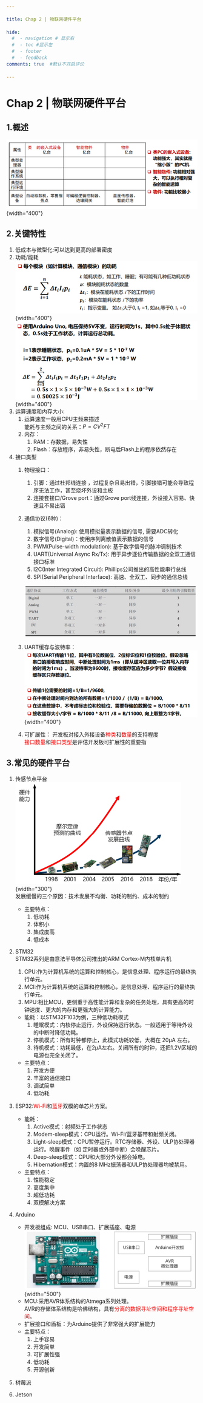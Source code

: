 ```yaml
---

title: Chap 2 | 物联网硬件平台

hide:
  #  - navigation # 显示右
  #  - toc #显示左
  #  - footer
  #  - feedback  
comments: true  #默认不开启评论

---
```


<h1 id="欢迎">Chap 2 | 物联网硬件平台</h1>

## 1.概述
![](./img/8.png){width="400"}
## 2.关键特性
1. 低成本与微型化:可以达到更高的部署密度
2. 功耗/能耗  
![](./img/9.png){width="400"}   
![](./img/10.png){width="400"}
3. 运算速度和内存大小:
    1. 运算速度一般用CPU主频来描述   
        能耗与主频之间的关系：$P=CV^2FT$
    2. 内存：
        1. RAM：存数据，易失性
        2. Flash：存放程序，非易失性，断电后Flash上的程序依然存在
4. 接口类型
    1. 物理接口：
        1. 引脚：通过杜邦线连接 ，过程复杂且易出错，引脚接错可能会导致程序无法工作，甚至烧坏外设和主板
        2. 连接套接口/Grove port：通过Grove port线连接，外设接入容易、快速且不易出错
    2. 通信协议(6种)：
        1. 模拟信号(Analog): 使用模拟量表示数据的信号, 需要ADC转化
        2. 数字信号(Digital)：使用序列离散值表示数据的信号
        3. PWM(Pulse-width modulation): 基于数字信号的脉冲调制技术
        4. UART(Universal Async Rx/Tx): 用于异步逐位传输数据的全双工通信接口标准
        5. I2C(Inter Integrated Circuit): Phillips公司推出的高性能串行总线
        6. SPI(Serial Peripheral Interface): 高速、全双工、同步的通信总线

        ![](./img/11.png)

      3. UART缓存与波特率：   
        ![](./img/12.png){width="400"}
      4. 可扩展性：
        开发板对接入外接设备<font color = "red">种类</font>和<font color = "red">数量</font>的支持程度   
        <font color = "red">接口数量</font>和<font color = "red">接口类型</font>是评估开发板可扩展性的重要指

## 3.常见的硬件平台
1. 传感节点平台   
    ![](./img/14.png){width="300"}   
    发展缓慢的三个原因：技术发展不均衡、功耗的制约、成本的制约
    * 主要特点：
        1. 低功耗
        2. 体积小
        3. 集成度高
        4. 低成本
2. STM32    
    STM32系列是由意法半导体公司推出的ARM Cortex-M内核单片机
    1. CPU:作为计算机系统的运算和控制核心，是信息处理、程序运行的最终执行单元。
    2. MCI:作为计算机系统的运算和控制核心，是信息处理、程序运行的最终执行单元。
    3. MPU:相比MCU，更侧重于高性能计算和复杂的任务处理，具有更高的时钟速度、更大的内存和更强大的计算能力。
    
    * 能耗：以STM32F103为例，三种低功耗模式
        1. 睡眠模式：内核停止运行，外设保持运行状态。一般适用于等待外设的中断时降低功耗。
        2. 停机模式：所有时钟都停止，此模式功耗较低，大概在 20μA 左右。
        3. 待机模式：功耗最低，在2μA左右。关闭所有的时钟，还把1.2V区域的电源也完全关闭了。
    * 主要特点：
        1. 开发方便
        2. 丰富的通信接口
        3. 调试简单
        4. 低功耗
   
3. ESP32:<font color = "red">Wi-Fi</font>和<font color = "red">蓝牙</font>双模的单芯片方案。  
    * 能耗：
        1. Active模式：射频处于工作状态
        2. Modem-sleep模式：CPU运行。Wi-Fi/蓝牙基带和射频关闭。
        3. Light-sleep模式：CPU暂停运行。RTC存储器、外设、ULP协处理器运行。唤醒事件（如 定时器或外部中断）会唤醒芯片。
        4. Deep-sleep模式：CPU和大部分外设都会掉电。   
        5. Hibernation模式：内置的8 MHz振荡器和ULP协处理器均被禁用。
    * 主要特点：
        1. 性能稳定
        2. 高度集中
        3. 超低功耗
        4. 双模解决方案
4. Arduino
    * 开发板组成: MCU、USB串口、扩展插座、电源   
      ![](./img/15.png){width="500"}
    * MCU:采用AVR体系结构的Atmega系列处理。    
      AVR的存储体系结构是哈佛结构，具有<font color = "red">分离的数据寻址空间和程序寻址空间</font>。
    * 扩展接口和盾板：为Arduino提供了非常强大的扩展能力
    * 主要特点：
        1. 上手容易
        2. 开发简单
        3. 可扩展性强
        4. 低功耗
        5. 开源创新
5. 树莓派
6. Jetson



